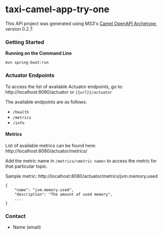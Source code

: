 # taxi-camel-app-try-one

This API project was generated using MS3's [Camel OpenAPI Archetype](https://github.com/MS3Inc/camel-archetypes), version 0.2.7.

### Getting Started

**Running on the Command Line**

```
mvn spring-boot:run
```

<!-- 
**Running Locally using IDE**

This project uses Spring profiles, and corresponding taxi-camel-app-try-one-<env>.yaml files.

Use the following environment variables: 
   * ```spring.profiles.active=<env>```
   * ```spring.config.name=taxi-camel-app-try-one```

**Running on Command Line**

```
mvn spring-boot:run -Dspring-boot.run.profiles=<env> -Dspring-boot.run.arguments="--spring.config.name=taxi-camel-app-try-one"
```
-->

### Actuator Endpoints

To access the list of available Actuator endpoints, go to: http://localhost:8080/actuator or `{{url}}/actuator`

The available endpoints are as follows:

* `/health`
* `/metrics`
* `/info`

#### Metrics

List of available metrics can be found here: http://localhost:8080/actuator/metrics/

Add the metric name in `/metrics/<metric name>` to access the metric for that particular topic.

Sample metric: http://localhost:8080/actuator/metrics/jvm.memory.used

```
{
    "name": "jvm.memory.used",
    "description": "The amount of used memory",
    ...
}
```

### Contact

* Name (email)